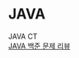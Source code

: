 # JAVA
JAVA CT <br/>
<a href="https://21sol.tistory.com/category/Java" rel="nofollow">JAVA 백준 문제 리뷰</a>
